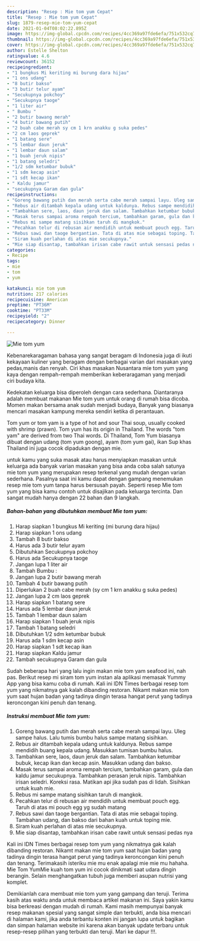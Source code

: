 ```yaml
---
description: "Resep : Mie tom yum Cepat"
title: "Resep : Mie tom yum Cepat"
slug: 1879-resep-mie-tom-yum-cepat
date: 2021-01-04T08:02:22.895Z
image: https://img-global.cpcdn.com/recipes/4cc369a97fde6efa/751x532cq70/mie-tom-yum-foto-resep-utama.jpg
thumbnail: https://img-global.cpcdn.com/recipes/4cc369a97fde6efa/751x532cq70/mie-tom-yum-foto-resep-utama.jpg
cover: https://img-global.cpcdn.com/recipes/4cc369a97fde6efa/751x532cq70/mie-tom-yum-foto-resep-utama.jpg
author: Estelle Shelton
ratingvalue: 4.6
reviewcount: 36152
recipeingredient:
- "1 bungkus Mi keriting mi burung dara hijau"
- "1 ons udang"
- "8 butir bakso"
- "3 butir telur ayam"
- "Secukupnya pokchoy"
- "Secukupnya taoge"
- "1 liter air"
- " Bumbu "
- "2 butir bawang merah"
- "4 butir bawang putih"
- "2 buah cabe merah sy cm 1 krn anakku g suka pedes"
- "2 cm laos geprek"
- "1 batang sere"
- "5 lembar daun jeruk"
- "1 lembar daun salam"
- "1 buah jeruk nipis"
- "1 batang seledri"
- "1/2 sdm ketumbar bubuk"
- "1 sdm kecap asin"
- "1 sdt kecap ikan"
- " Kaldu jamur"
- "secukupnya Garam dan gula"
recipeinstructions:
- "Goreng bawang putih dan merah serta cabe merah sampai layu. Uleg sampe halus. Lalu tumis bumbu halus sampe matang sisihkan."
- "Rebus air ditambah kepala udang untuk kaldunya. Rebus sampe mendidih buang kepala udang. Masukkan tumisan bumbu halus."
- "Tambahkan sere, laos, daun jeruk dan salam. Tambahkan ketumbar bubuk, kecap ikan dan kecap asin. Masukkan udang dan bakso."
- "Masak terus sampai aroma rempah tercium, tambahkan garam, gula dan kaldu jamur secukupnya. Tambahkan perasan jeruk nipis. Tambahkan irisan seledri. Koreksi rasa. Matikan api jika sudah pas di lidah. Sisihkan untuk kuah mie."
- "Rebus mi sampe matang sisihkan taruh di mangkok."
- "Pecahkan telur di rebusan air mendidih untuk membuat pouch egg. Taruh di atas mi pouch egg yg sudah matang"
- "Rebus sawi dan taoge bergantian. Tata di atas mie sebagai toping. Tambahan udang, dan bakso dari bahan kuah untuk toping mie."
- "Siram kuah perlahan di atas mie secukupnya."
- "Mie siap disantap, tambahkan irisan cabe rawit untuk sensasi pedas nya"
categories:
- Recipe
tags:
- mie
- tom
- yum

katakunci: mie tom yum 
nutrition: 217 calories
recipecuisine: American
preptime: "PT36M"
cooktime: "PT33M"
recipeyield: "2"
recipecategory: Dinner

---
```



![Mie tom yum](https://img-global.cpcdn.com/recipes/4cc369a97fde6efa/751x532cq70/mie-tom-yum-foto-resep-utama.jpg)

Kebenarekaragaman bahasa yang sangat beragam di Indonesia juga di ikuti kekayaan kuliner yang beragam dengan berbagai varian dari masakan yang pedas,manis dan renyah. Ciri khas masakan Nusantara mie tom yum yang kaya dengan rempah-rempah memberikan keberaragaman yang menjadi ciri budaya kita.


Kedekatan keluarga bisa diperoleh dengan cara sederhana. Diantaranya adalah membuat makanan Mie tom yum untuk orang di rumah bisa dicoba. Momen makan bersama anak sudah menjadi budaya, Banyak yang biasanya mencari masakan kampung mereka sendiri ketika di perantauan.

Tom yum or tom yam is a type of hot and sour Thai soup, usually cooked with shrimp (prawn). Tom yum has its origin in Thailand. The words &#34;tom yam&#34; are derived from two Thai words. Di Thailand, Tom Yum biasanya dibuat dengan udang (tom yum goong), ayam (tom yum gai), ikan Sup khas Thailand ini juga cocok dipadukan dengan mie.

untuk kamu yang suka masak atau harus menyiapkan masakan untuk keluarga ada banyak varian masakan yang bisa anda coba salah satunya mie tom yum yang merupakan resep terkenal yang mudah dengan varian sederhana. Pasalnya saat ini kamu dapat dengan gampang menemukan resep mie tom yum tanpa harus bersusah payah.
Seperti resep Mie tom yum yang bisa kamu contoh untuk disajikan pada keluarga tercinta. Dan sangat mudah hanya dengan 22 bahan dan 9 langkah.


<!--inarticleads1-->

##### Bahan-bahan yang dibutuhkan membuat Mie tom yum:

1. Harap siapkan 1 bungkus Mi keriting (mi burung dara hijau)
1. Harap siapkan 1 ons udang
1. Tambah 8 butir bakso
1. Harus ada 3 butir telur ayam
1. Dibutuhkan Secukupnya pokchoy
1. Harus ada Secukupnya taoge
1. Jangan lupa 1 liter air
1. Tambah  Bumbu :
1. Jangan lupa 2 butir bawang merah
1. Tambah 4 butir bawang putih
1. Diperlukan 2 buah cabe merah (sy cm 1 krn anakku g suka pedes)
1. Jangan lupa 2 cm laos geprek
1. Harap siapkan 1 batang sere
1. Harus ada 5 lembar daun jeruk
1. Tambah 1 lembar daun salam
1. Harap siapkan 1 buah jeruk nipis
1. Tambah 1 batang seledri
1. Dibutuhkan 1/2 sdm ketumbar bubuk
1. Harus ada 1 sdm kecap asin
1. Harap siapkan 1 sdt kecap ikan
1. Harap siapkan  Kaldu jamur
1. Tambah secukupnya Garam dan gula


Sudah beberapa hari yang lalu ingin makan mie tom yam seafood ini, nah pas. Berikut resep mi siram tom yum instan ala aplikasi memasak Yummy App yang bisa kamu coba di rumah. Kali ini IDN Times berbagai resep tom yum yang nikmatnya gak kalah dibanding restoran. Nikamt makan mie tom yum saat hujan badan yang tadinya dingin terasa hangat perut yang tadinya keroncongan kini penuh dan tenang. 

<!--inarticleads2-->

##### Instruksi membuat  Mie tom yum:

1. Goreng bawang putih dan merah serta cabe merah sampai layu. Uleg sampe halus. Lalu tumis bumbu halus sampe matang sisihkan.
1. Rebus air ditambah kepala udang untuk kaldunya. Rebus sampe mendidih buang kepala udang. Masukkan tumisan bumbu halus.
1. Tambahkan sere, laos, daun jeruk dan salam. Tambahkan ketumbar bubuk, kecap ikan dan kecap asin. Masukkan udang dan bakso.
1. Masak terus sampai aroma rempah tercium, tambahkan garam, gula dan kaldu jamur secukupnya. Tambahkan perasan jeruk nipis. Tambahkan irisan seledri. Koreksi rasa. Matikan api jika sudah pas di lidah. Sisihkan untuk kuah mie.
1. Rebus mi sampe matang sisihkan taruh di mangkok.
1. Pecahkan telur di rebusan air mendidih untuk membuat pouch egg. Taruh di atas mi pouch egg yg sudah matang
1. Rebus sawi dan taoge bergantian. Tata di atas mie sebagai toping. Tambahan udang, dan bakso dari bahan kuah untuk toping mie.
1. Siram kuah perlahan di atas mie secukupnya.
1. Mie siap disantap, tambahkan irisan cabe rawit untuk sensasi pedas nya


Kali ini IDN Times berbagai resep tom yum yang nikmatnya gak kalah dibanding restoran. Nikamt makan mie tom yum saat hujan badan yang tadinya dingin terasa hangat perut yang tadinya keroncongan kini penuh dan tenang. Terimakasih isteriku mie mu enak apalagi mie mie mu hahaha. Mie Tom YumMie kuah tom yum ini cocok dinikmati saat udara dingin berangin. Selain menghangatkan tubuh juga memberi asupan nutrisi yang komplet. 

Demikianlah cara membuat mie tom yum yang gampang dan teruji. Terima kasih atas waktu anda untuk membaca artikel makanan ini. Saya yakin kamu bisa berkreasi dengan mudah di rumah. Kami masih mempunyai banyak resep makanan spesial yang sangat simple dan terbukti, anda bisa mencari di halaman kami, jika anda terbantu konten ini jangan lupa untuk bagikan dan simpan halaman website ini karena akan banyak update terbaru untuk resep-resep pilihan yang terbukti dan teruji. Mari ke dapur !!!. 
